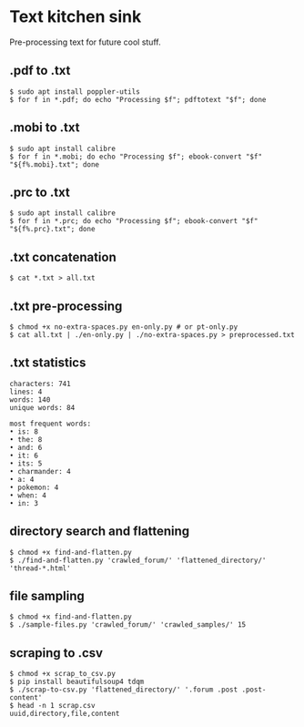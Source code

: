 # Text kitchen sink

Pre-processing text for future cool stuff.

## .pdf to .txt

```
$ sudo apt install poppler-utils
$ for f in *.pdf; do echo "Processing $f"; pdftotext "$f"; done
```

## .mobi to .txt

```
$ sudo apt install calibre
$ for f in *.mobi; do echo "Processing $f"; ebook-convert "$f" "${f%.mobi}.txt"; done
```

## .prc to .txt

```
$ sudo apt install calibre
$ for f in *.prc; do echo "Processing $f"; ebook-convert "$f" "${f%.prc}.txt"; done
```

## .txt concatenation

```
$ cat *.txt > all.txt
```

## .txt pre-processing

```
$ chmod +x no-extra-spaces.py en-only.py # or pt-only.py
$ cat all.txt | ./en-only.py | ./no-extra-spaces.py > preprocessed.txt
``` 

## .txt statistics

``` 
characters: 741
lines: 4
words: 140
unique words: 84

most frequent words:
• is: 8
• the: 8
• and: 6
• it: 6
• its: 5
• charmander: 4
• a: 4
• pokemon: 4
• when: 4
• in: 3
``` 

## directory search and flattening

```
$ chmod +x find-and-flatten.py
$ ./find-and-flatten.py 'crawled_forum/' 'flattened_directory/' 'thread-*.html'
```

## file sampling

```
$ chmod +x find-and-flatten.py
$ ./sample-files.py 'crawled_forum/' 'crawled_samples/' 15
```

## scraping to .csv

```
$ chmod +x scrap_to_csv.py
$ pip install beautifulsoup4 tdqm
$ ./scrap-to-csv.py 'flattened_directory/' '.forum .post .post-content'
$ head -n 1 scrap.csv
uuid,directory,file,content
```
